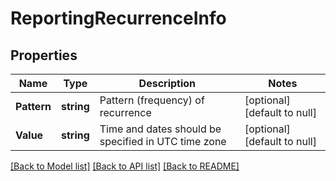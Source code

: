 # ReportingRecurrenceInfo

## Properties
Name | Type | Description | Notes
------------ | ------------- | ------------- | -------------
**Pattern** | **string** | Pattern (frequency) of recurrence | [optional] [default to null]
**Value** | **string** | Time and dates should be specified in UTC time zone | [optional] [default to null]

[[Back to Model list]](../README.md#documentation-for-models) [[Back to API list]](../README.md#documentation-for-api-endpoints) [[Back to README]](../README.md)


